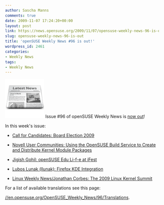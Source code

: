 ```yaml
---
author: Sascha Manns
comments: true
date: 2009-11-07 17:24:20+00:00
layout: post
link: https://news.opensuse.org/2009/11/07/opensuse-weekly-news-96-is-out/
slug: opensuse-weekly-news-96-is-out
title: 'openSUSE Weekly News #96 is out!'
wordpress_id: 2461
categories:
- Weekly News
tags:
- Weekly News
---
```


![news](/wp-content/uploads/2007/11/knewsticker.png) Issue #96 of openSUSE Weekly News is [now out](//en.opensuse.org/OpenSUSE_Weekly_News/96)!

In this week's issue:







	
  * [Call for Candidates: Board Election 2009](//en.opensuse.org/OpenSUSE_Weekly_News/96#Announcements)

	
  * [Novell User Communities: Using the OpenSUSE Build Service to Create and Distribute Kernel Module Packages](//en.opensuse.org/OpenSUSE_Weekly_News/96#Tips_and_Tricks)

	
  * [Jigish Gohil: openSUSE Edu Li-f-e at iFest](//en.opensuse.org/OpenSUSE_Weekly_News/96#Projects_Corner)

	
  * [Lubos Lunak (llunak): Firefox KDE Integration](//en.opensuse.org/OpenSUSE_Weekly_News/96#Planet_SUSE)

	
  * [Linux Weekly News/Jonathan Corbes: The 2009 Linux Kernel Summit](//en.opensuse.org/OpenSUSE_Weekly_News/96#On_the_Web)


For a list of available translations see this page:

[//en.opensuse.org/OpenSUSE_Weekly_News/96/Translations](//en.opensuse.org/OpenSUSE_Weekly_News/96/Translations).
